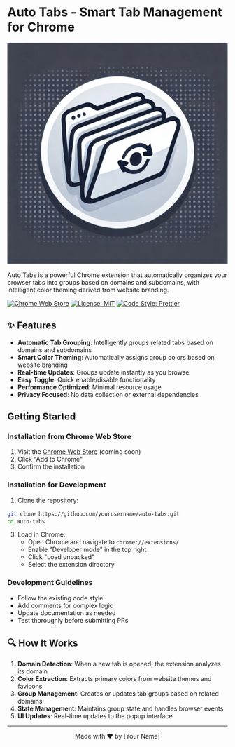 # Auto Tabs - Smart Tab Management for Chrome

![Auto Tabs Logo](icons/icon128.png)

Auto Tabs is a powerful Chrome extension that automatically organizes your browser tabs into groups based on domains and subdomains, with intelligent color theming derived from website branding.

[![Chrome Web Store](https://img.shields.io/badge/Chrome-Extension-green.svg)](https://chrome.google.com/webstore)
[![License: MIT](https://img.shields.io/badge/License-MIT-blue.svg)](https://opensource.org/licenses/MIT)
[![Code Style: Prettier](https://img.shields.io/badge/Code_Style-Prettier-ff69b4.svg)](https://github.com/prettier/prettier)

## ✨ Features

- **Automatic Tab Grouping**: Intelligently groups related tabs based on domains and subdomains
- **Smart Color Theming**: Automatically assigns group colors based on website branding
- **Real-time Updates**: Groups update instantly as you browse
- **Easy Toggle**: Quick enable/disable functionality
- **Performance Optimized**: Minimal resource usage
- **Privacy Focused**: No data collection or external dependencies

## Getting Started

### Installation from Chrome Web Store

1. Visit the [Chrome Web Store](https://chrome.google.com/webstore) (coming soon)
2. Click "Add to Chrome"
3. Confirm the installation

### Installation for Development

1. Clone the repository:
```bash
git clone https://github.com/yourusername/auto-tabs.git
cd auto-tabs
```

3. Load in Chrome:
   - Open Chrome and navigate to `chrome://extensions/`
   - Enable "Developer mode" in the top right
   - Click "Load unpacked"
   - Select the extension directory

### Development Guidelines

- Follow the existing code style
- Add comments for complex logic
- Update documentation as needed
- Test thoroughly before submitting PRs

## 🔍 How It Works

1. **Domain Detection**: When a new tab is opened, the extension analyzes its domain
2. **Color Extraction**: Extracts primary colors from website themes and favicons
3. **Group Management**: Creates or updates tab groups based on related domains
4. **State Management**: Maintains group state and handles browser events
5. **UI Updates**: Real-time updates to the popup interface

---

<div align="center">
Made with ❤️ by [Your Name]
</div> 